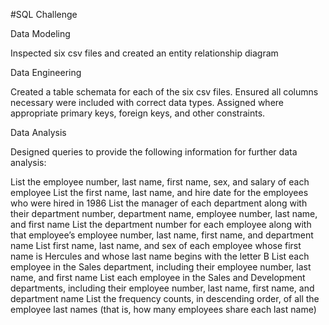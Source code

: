 #SQL Challenge

Data Modeling

Inspected six csv files and created an entity relationship diagram



Data Engineering

Created a table schemata for each of the six csv files. 
Ensured all columns necessary were included with correct data types. 
Assigned where appropriate primary keys, foreign keys, and other constraints.



Data Analysis

Designed queries to provide the following information for further data analysis:

  List the employee number, last name, first name, sex, and salary of each employee
  List the first name, last name, and hire date for the employees who were hired in 1986
  List the manager of each department along with their department number, department name, employee number, last name, and first name
  List the department number for each employee along with that employee’s employee number, last name, first name, and department name
  List first name, last name, and sex of each employee whose first name is Hercules and whose last name begins with the letter B
  List each employee in the Sales department, including their employee number, last name, and first name
  List each employee in the Sales and Development departments, including their employee number, last name, first name, and department name
  List the frequency counts, in descending order, of all the employee last names (that is, how many employees share each last name)
